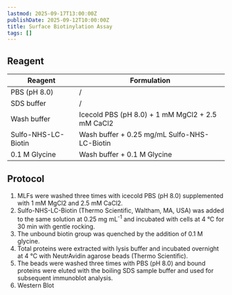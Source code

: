 ```yaml
---
lastmod: 2025-09-17T13:00:00Z
publishDate: 2025-09-12T10:00:00Z
title: Surface Biotinylation Assay
tags: []
---
```


## Reagent

| Reagent             | Formulation                                      |
| ------------------- | ------------------------------------------------ |
| PBS (pH 8.0)        | /                                                |
| SDS buffer          | /                                                |
| Wash buffer         | Icecold PBS (pH 8.0) + 1 mM MgCl2 + 2.5 mM CaCl2 |
| Sulfo-NHS-LC-Biotin | Wash buffer + 0.25 mg/mL Sulfo-NHS-LC-Biotin     |
| 0.1 M Glycine       | Wash buffer + 0.1 M Glycine                      |

## Protocol

1. MLFs were washed three times with icecold PBS (pH 8.0) supplemented with 1 mM MgCl2 and 2.5 mM CaCl2.
2. Sulfo-NHS-LC-Biotin (Thermo Scientific, Waltham, MA, USA) was added to the same solution at 0.25 mg mL<sup>-1</sup> and incubated with cells at 4 °C for 30 min with gentle rocking.
3. The unbound biotin group was quenched by the addition of 0.1 M glycine.
4. Total proteins were extracted with lysis buffer and incubated overnight at 4 °C with NeutrAvidin agarose beads (Thermo Scientific).
5. The beads were washed three times with PBS (pH 8.0) and bound proteins were eluted with the boiling SDS sample buffer and used for subsequent immunoblot analysis.
6. Western Blot
